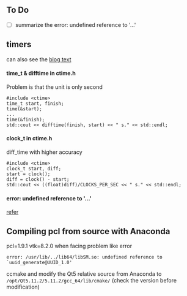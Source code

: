 ## To Do

- [ ] summarize the error: undefined reference to '...'

## timers
can also see the [blog text](https://blog.csdn.net/zxxSsdsd/article/details/14481627)

#### time_t & difftime in ctime.h
Problem is that the unit is only second
```
#include <ctime>
time_t start, finish;
time(&start);
...
time(&finish);
std::cout << difftime(finish, start) << " s." << std::endl;
```
#### clock_t in ctime.h
diff_time with higher accuracy 
```
#include <ctime>
clock_t start, diff;
start = clock();
diff = clock() - start;
std::cout << ((float)diff)/CLOCKS_PER_SEC << " s." << std::endl;
```

#### error: undefined reference to '...'
[refer](https://blog.csdn.net/cserchen/article/details/5503556)


## Compiling pcl from source with Anaconda
pcl=1.9.1 vtk=8.2.0
when facing problem like error 
```shell
error: /usr/lib/../lib64/libSM.so: undefined reference to `uuid_generate@UUID_1.0'
```
ccmake and modify the Qt5 relative source from Anaconda to `/opt/Qt5.11.2/5.11.2/gcc_64/lib/cmake/` (check the version before modification)
